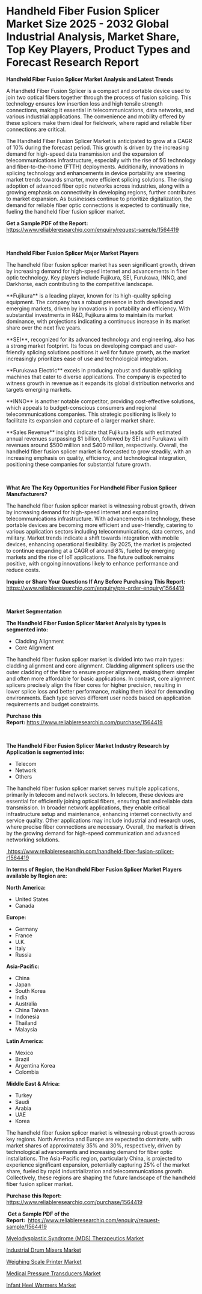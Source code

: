 <p><h1>Handheld Fiber Fusion Splicer Market Size 2025 - 2032 Global Industrial Analysis, Market Share, Top Key Players, Product Types and Forecast Research Report</h1></p><p><strong>Handheld Fiber Fusion Splicer Market Analysis and Latest Trends</strong></p>
<p><p>A Handheld Fiber Fusion Splicer is a compact and portable device used to join two optical fibers together through the process of fusion splicing. This technology ensures low insertion loss and high tensile strength connections, making it essential in telecommunications, data networks, and various industrial applications. The convenience and mobility offered by these splicers make them ideal for fieldwork, where rapid and reliable fiber connections are critical.</p><p>The Handheld Fiber Fusion Splicer Market is anticipated to grow at a CAGR of 10% during the forecast period. This growth is driven by the increasing demand for high-speed data transmission and the expansion of telecommunications infrastructure, especially with the rise of 5G technology and fiber-to-the-home (FTTH) deployments. Additionally, innovations in splicing technology and enhancements in device portability are steering market trends towards smarter, more efficient splicing solutions. The rising adoption of advanced fiber optic networks across industries, along with a growing emphasis on connectivity in developing regions, further contributes to market expansion. As businesses continue to prioritize digitalization, the demand for reliable fiber optic connections is expected to continually rise, fueling the handheld fiber fusion splicer market.</p></p>
<p><strong>Get a Sample PDF of the Report:&nbsp;</strong> <a href="https://www.reliableresearchiq.com/enquiry/request-sample/1564419?utm_campaign=1137&utm_medium=2&utm_source=Github&utm_content=ia&utm_term=08042025&utm_id=handheld-fiber-fusion-splicer">https://www.reliableresearchiq.com/enquiry/request-sample/1564419</a></p>
<p>&nbsp;</p>
<p><strong>Handheld Fiber Fusion Splicer Major Market Players</strong></p>
<p><p>The handheld fiber fusion splicer market has seen significant growth, driven by increasing demand for high-speed internet and advancements in fiber optic technology. Key players include Fujikura, SEI, Furukawa, INNO, and Darkhorse, each contributing to the competitive landscape.</p><p>**Fujikura** is a leading player, known for its high-quality splicing equipment. The company has a robust presence in both developed and emerging markets, driven by innovations in portability and efficiency. With substantial investments in R&D, Fujikura aims to maintain its market dominance, with projections indicating a continuous increase in its market share over the next five years.</p><p>**SEI**, recognized for its advanced technology and engineering, also has a strong market footprint. Its focus on developing compact and user-friendly splicing solutions positions it well for future growth, as the market increasingly prioritizes ease of use and technological integration.</p><p>**Furukawa Electric** excels in producing robust and durable splicing machines that cater to diverse applications. The company is expected to witness growth in revenue as it expands its global distribution networks and targets emerging markets. </p><p>**INNO** is another notable competitor, providing cost-effective solutions, which appeals to budget-conscious consumers and regional telecommunications companies. This strategic positioning is likely to facilitate its expansion and capture of a larger market share.</p><p>**Sales Revenue** insights indicate that Fujikura leads with estimated annual revenues surpassing $1 billion, followed by SEI and Furukawa with revenues around $500 million and $400 million, respectively. Overall, the handheld fiber fusion splicer market is forecasted to grow steadily, with an increasing emphasis on quality, efficiency, and technological integration, positioning these companies for substantial future growth.</p></p>
<p>&nbsp;</p>
<p><strong>What Are The Key Opportunities For Handheld Fiber Fusion Splicer Manufacturers?</strong></p>
<p><p>The handheld fiber fusion splicer market is witnessing robust growth, driven by increasing demand for high-speed internet and expanding telecommunications infrastructure. With advancements in technology, these portable devices are becoming more efficient and user-friendly, catering to various application sectors including telecommunications, data centers, and military. Market trends indicate a shift towards integration with mobile devices, enhancing operational flexibility. By 2025, the market is projected to continue expanding at a CAGR of around 8%, fueled by emerging markets and the rise of IoT applications. The future outlook remains positive, with ongoing innovations likely to enhance performance and reduce costs.</p></p>
<p><strong>Inquire or Share Your Questions If Any Before Purchasing This Report:</strong> <a href="https://www.reliableresearchiq.com/enquiry/pre-order-enquiry/1564419?utm_campaign=1137&utm_medium=2&utm_source=Github&utm_content=ia&utm_term=08042025&utm_id=handheld-fiber-fusion-splicer">https://www.reliableresearchiq.com/enquiry/pre-order-enquiry/1564419</a></p>
<p>&nbsp;</p>
<p><strong>Market Segmentation</strong></p>
<p><strong>The Handheld Fiber Fusion Splicer Market Analysis by types is segmented into:</strong></p>
<p><ul><li>Cladding Alignment</li><li>Core Alignment</li></ul></p>
<p><p>The handheld fiber fusion splicer market is divided into two main types: cladding alignment and core alignment. Cladding alignment splicers use the outer cladding of the fiber to ensure proper alignment, making them simpler and often more affordable for basic applications. In contrast, core alignment splicers precisely align the fiber cores for higher precision, resulting in lower splice loss and better performance, making them ideal for demanding environments. Each type serves different user needs based on application requirements and budget constraints.</p></p>
<p><strong>Purchase this Report:&nbsp;</strong><a href="https://www.reliableresearchiq.com/purchase/1564419?utm_campaign=1137&utm_medium=2&utm_source=Github&utm_content=ia&utm_term=08042025&utm_id=handheld-fiber-fusion-splicer">https://www.reliableresearchiq.com/purchase/1564419</a></p>
<p>&nbsp;</p>
<p><strong>The Handheld Fiber Fusion Splicer Market Industry Research by Application is segmented into:</strong></p>
<p><ul><li>Telecom</li><li>Network</li><li>Others</li></ul></p>
<p><p>The handheld fiber fusion splicer market serves multiple applications, primarily in telecom and network sectors. In telecom, these devices are essential for efficiently joining optical fibers, ensuring fast and reliable data transmission. In broader network applications, they enable critical infrastructure setup and maintenance, enhancing internet connectivity and service quality. Other applications may include industrial and research uses, where precise fiber connections are necessary. Overall, the market is driven by the growing demand for high-speed communication and advanced networking solutions.</p></p>
<p><a href="https://www.reliableresearchiq.com/handheld-fiber-fusion-splicer-r1564419?utm_campaign=1137&utm_medium=2&utm_source=Github&utm_content=ia&utm_term=08042025&utm_id=handheld-fiber-fusion-splicer">&nbsp;https://www.reliableresearchiq.com/handheld-fiber-fusion-splicer-r1564419</a></p>
<p><strong>In terms of Region, the Handheld Fiber Fusion Splicer Market Players available by Region are:</strong></p>
<p>
    <p> <strong> North America: </strong>
        <ul>
            <li>United States</li>
            <li>Canada</li>
        </ul>
        </p> 
    <p> <strong> Europe: </strong>
        <ul>
            <li>Germany</li>
            <li>France</li>
            <li>U.K.</li>
            <li>Italy</li>
            <li>Russia</li>
        </ul>
        </p> 
    <p> <strong> Asia-Pacific: </strong>
        <ul>
            <li>China</li>
            <li>Japan</li>
            <li>South Korea</li>
            <li>India</li>
            <li>Australia</li>
            <li>China Taiwan</li>
            <li>Indonesia</li>
            <li>Thailand</li>
            <li>Malaysia</li>
        </ul>
        </p> 
    <p> <strong> Latin America: </strong>
        <ul>
            <li>Mexico</li>
            <li>Brazil</li>
            <li>Argentina Korea</li>
            <li>Colombia</li>
        </ul>
        </p> 
    <p> <strong> Middle East & Africa: </strong>
        <ul>
            <li>Turkey</li>
            <li>Saudi</li>
            <li>Arabia</li>
            <li>UAE</li>
            <li>Korea</li>
        </ul>
    </p>
    </p>
<p><p>The handheld fiber fusion splicer market is witnessing robust growth across key regions. North America and Europe are expected to dominate, with market shares of approximately 35% and 30%, respectively, driven by technological advancements and increasing demand for fiber optic installations. The Asia-Pacific region, particularly China, is projected to experience significant expansion, potentially capturing 25% of the market share, fueled by rapid industrialization and telecommunications growth. Collectively, these regions are shaping the future landscape of the handheld fiber fusion splicer market.</p></p>
<p><strong>Purchase this Report: </strong><a href="https://www.reliableresearchiq.com/purchase/1564419?utm_campaign=1137&utm_medium=2&utm_source=Github&utm_content=ia&utm_term=08042025&utm_id=handheld-fiber-fusion-splicer">https://www.reliableresearchiq.com/purchase/1564419</a></p>
<p>&nbsp;<strong>Get a Sample PDF of the Report:&nbsp;&nbsp;</strong><a href="https://www.reliableresearchiq.com/enquiry/request-sample/1564419?utm_campaign=1137&utm_medium=2&utm_source=Github&utm_content=ia&utm_term=08042025&utm_id=handheld-fiber-fusion-splicer">https://www.reliableresearchiq.com/enquiry/request-sample/1564419</a></p>
<p><strong></strong></p>
<p><p><a href="https://www.linkedin.com/pulse/myelodysplastic-syndrome-mds-therapeutics-market-trend-vkrce?utm_campaign=1137&utm_medium=2&utm_source=Github&utm_content=ia&utm_term=08042025&utm_id=handheld-fiber-fusion-splicer">Myelodysplastic Syndrome (MDS) Therapeutics Market</a></p><p><a href="https://github.com/donsonjupa/Market-Research-Report-List-1/blob/main/industrial-drum-mixers-market.md?utm_campaign=1137&utm_medium=2&utm_source=Github&utm_content=ia&utm_term=08042025&utm_id=handheld-fiber-fusion-splicer">Industrial Drum Mixers Market</a></p><p><a href="https://github.com/zhininzacher/Market-Research-Report-List-1/blob/main/weighing-scale-printer-market.md?utm_campaign=1137&utm_medium=2&utm_source=Github&utm_content=ia&utm_term=08042025&utm_id=handheld-fiber-fusion-splicer">Weighing Scale Printer Market</a></p><p><a href="https://www.linkedin.com/pulse/global-medical-pressure-transducers-market-analysis-igpae?utm_campaign=1137&utm_medium=2&utm_source=Github&utm_content=ia&utm_term=08042025&utm_id=handheld-fiber-fusion-splicer">Medical Pressure Transducers Market</a></p><p><a href="https://www.linkedin.com/pulse/key-metrics-infant-heel-warmers-market-report-size-eyree?utm_campaign=1137&utm_medium=2&utm_source=Github&utm_content=ia&utm_term=08042025&utm_id=handheld-fiber-fusion-splicer">Infant Heel Warmers Market</a></p></p>